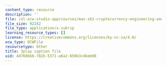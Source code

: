 ```yaml
---
content_type: resource
description: ''
file: /ol-ocw-studio-app/courses/mas-s62-cryptocurrency-engineering-and-design-spring-2018/4d760bb6782b5371a6a2656b3c4beb08_hNR3WTboo_U.vtt
file_size: 92242
file_type: application/x-subrip
learning_resource_types: []
license: https://creativecommons.org/licenses/by-nc-sa/4.0/
ocw_type: OCWFile
resourcetype: Other
title: 3play caption file
uid: 4d760bb6-782b-5371-a6a2-656b3c4beb08
---
```

